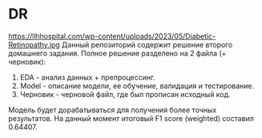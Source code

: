 # DR
https://llhhospital.com/wp-content/uploads/2023/05/Diabetic-Retinopathy.jpg
Данный репозиторий содержит решение второго домашнего задания. Полное решение разделено на 2 файла (+ черновик):
1. EDA - анализ данных + препроцессинг.
2. Model - описание модели, ее обучение, валидация и тестирование.
3. Черновик - черновой файл, где был прописан исходный код.

Модель будет дорабатываться для получения более точных результатов. На данный момент итоговый F1 score (weighted) составил 0.64407.

